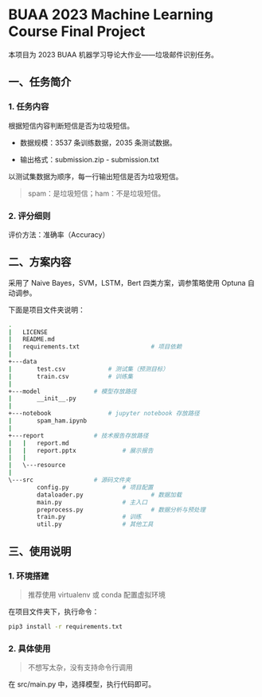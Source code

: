 # BUAA 2023 Machine Learning Course Final Project

本项目为 2023 BUAA 机器学习导论大作业——垃圾邮件识别任务。



## 一、任务简介

### 1. 任务内容

根据短信内容判断短信是否为垃圾短信。

- 数据规模：3537 条训练数据，2035 条测试数据。

- 输出格式：submission.zip - submission.txt

以测试集数据为顺序，每一行输出短信是否为垃圾短信。 

> spam：是垃圾短信；ham：不是垃圾短信。

### 2. 评分细则

评价方法：准确率（Accuracy）



## 二、方案内容

采用了 Naive Bayes，SVM，LSTM，Bert 四类方案，调参策略使用 Optuna 自动调参。

下面是项目文件夹说明：

```bash
.
|   LICENSE
|   README.md
|   requirements.txt	                # 项目依赖
|
+---data
|       test.csv			# 测试集（预测目标）
|       train.csv			# 训练集
|
+---model				# 模型存放路径
|       __init__.py
|
+---notebook				# jupyter notebook 存放路径
|       spam_ham.ipynb
|
+---report				# 技术报告存放路径
|   |   report.md
|   |   report.pptx		        # 展示报告
|   |
|   \---resource
|
\---src					# 源码文件夹
        config.py		        # 项目配置
        dataloader.py	                # 数据加载
        main.py			        # 主入口
        preprocess.py	                # 数据分析与预处理
        train.py		        # 训练
        util.py			        # 其他工具
```



## 三、使用说明

### 1. 环境搭建

> 推荐使用 virtualenv 或 conda 配置虚拟环境

在项目文件夹下，执行命令：

```bash
pip3 install -r requirements.txt
```

### 2. 具体使用

> 不想写太杂，没有支持命令行调用

在 src/main.py 中，选择模型，执行代码即可。
